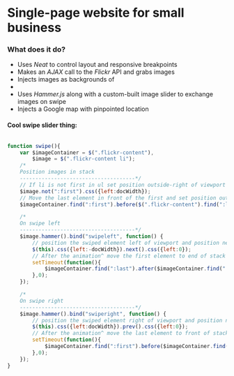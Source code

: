 # Single-page website for small business

### What does it do?

-	Uses *Neat* to control layout and responsive breakpoints
-	Makes an *AJAX* call to the *Flickr* API and grabs images
-	Injects images as backgrounds of <li>
-	Uses *Hammer.js* along with a custom-built image slider to exchange images on swipe
-	Injects a Google map with pinpointed location

#### Cool swipe slider thing:

```js

function swipe(){
    var $imageContainer = $(".flickr-content"),
        $image = $(".flickr-content li");
    /*
    Position images in stack
    -------------------------------------*/
    // If li is not first in ul set position outside-right of viewport
    $image.not(":first").css({left:docWidth});
    // Move the last element in front of the first and set position outside-left of viewport
    $imageContainer.find(":first").before($(".flickr-content").find(":last").css({left:-docWidth}));

    /*
    On swipe left
    -------------------------------------*/
    $image.hammer().bind("swipeleft", function() {
        // position the swiped element left of viewport and position next element in viewport
        $(this).css({left:-docWidth}).next().css({left:0});
        // After the animation^ move the first element to end of stack and position it outside-right of viewport
        setTimeout(function(){
            $imageContainer.find(":last").after($imageContainer.find(":first").css({left:docWidth}));
        },0);
    });

    /*
    On swipe right
    -------------------------------------*/
    $image.hammer().bind("swiperight", function() {
        // position the swiped element right of viewport and position next element in viewport
        $(this).css({left:docWidth}).prev().css({left:0});
        // After the animation^ move the last element to front of stack and position it outside-left of viewport
        setTimeout(function(){
            $imageContainer.find(":first").before($imageContainer.find(":last").css({left:-docWidth}));
        },0);
    });
}

```